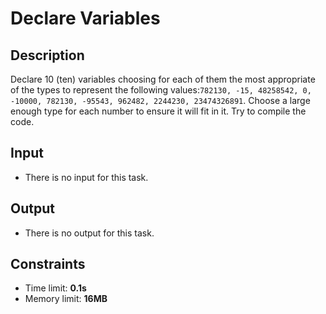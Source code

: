 # Declare Variables

## Description
Declare 10 (ten) variables choosing for each of them the most appropriate of the types to represent the following values:`782130, -15, 48258542, 0, -10000, 782130, -95543, 962482, 2244230, 23474326891`. Choose a large enough type for each number to ensure it will fit in it. Try to compile the code.

## Input
- There is no input for this task.

## Output
- There is no output for this task.

## Constraints
- Time limit: **0.1s**
- Memory limit: **16MB**
